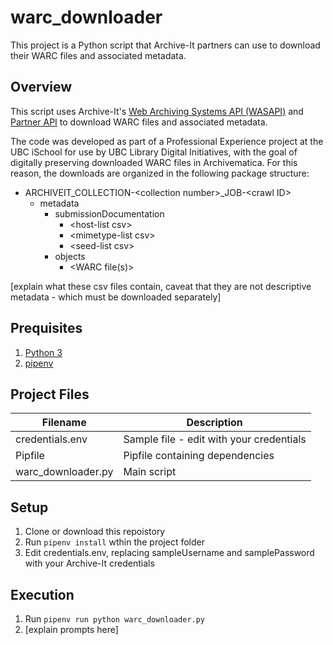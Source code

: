 # warc_downloader
This project is a Python script that Archive-It partners can use to download their WARC files and associated metadata. 

## Overview
This script uses Archive-It's [Web Archiving Systems API (WASAPI)](https://warcs.archive-it.org/wasapi/v1/webdata) and [Partner API](https://partner.archive-it.org/api/) to download WARC files and associated metadata.

The code was developed as part of a Professional Experience project at the UBC iSchool for use by UBC Library Digital Initiatives, with the goal of digitally preserving downloaded WARC files in Archivematica. For this reason, the downloads are organized in the following package structure:

* ARCHIVEIT_COLLECTION-\<collection number\>_JOB-\<crawl ID\>
  * metadata
    * submissionDocumentation
      * \<host-list csv\>
      * \<mimetype-list csv\>
      * \<seed-list csv\>
    * objects
      * \<WARC file(s)\>
      
[explain what these csv files contain, caveat that they are not descriptive metadata - which must be downloaded separately]

## Prequisites
1. [Python 3](https://www.python.org/downloads/)
2. [pipenv](https://docs.pipenv.org/en/latest/)

## Project Files
| Filename          | Description |
|--------------------|-------------|
| credentials.env    | Sample file - edit with your credentials |
| Pipfile            | Pipfile containing dependencies |
| warc_downloader.py | Main script |

## Setup
1. Clone or download this repoistory
2. Run `pipenv install` wthin the project folder
3. Edit credentials.env, replacing sampleUsername and samplePassword with your Archive-It credentials

## Execution
1. Run `pipenv run python warc_downloader.py`
2. [explain prompts here]

